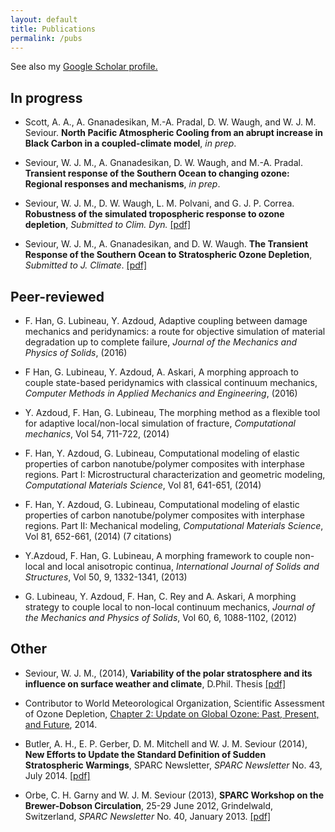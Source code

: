 ```yaml
---
layout: default
title: Publications
permalink: /pubs
---
```


See also my [Google Scholar profile.](https://scholar.google.com/citations?user=Sjpa5TYAAAAJ&hl=en)

## In progress

- Scott, A. A., A. Gnanadesikan, M.-A. Pradal, D. W. Waugh, and W. J. M.
  Seviour. **North Pacific Atmospheric Cooling from an abrupt increase in Black
  Carbon in a coupled-climate model**, _in prep_.

- Seviour, W. J. M., A. Gnanadesikan, D. W. Waugh, and M.-A. Pradal. **Transient
  response of the Southern Ocean to changing ozone: Regional responses and
  mechanisms**, _in prep_.  

- Seviour, W. J. M., D. W. Waugh, L. M. Polvani, and
  G. J. P. Correa. **Robustness of the simulated tropospheric response to ozone
  depletion**, _Submitted to Clim. Dyn._ [[pdf]](downloads/pdfs/Seviour_etal_2016_ozone_models_Submitted.pdf)

- Seviour, W. J. M., A. Gnanadesikan, and D. W.  Waugh. **The Transient Response
  of the Southern Ocean to Stratospheric Ozone Depletion**, _Submitted to
  J. Climate_. [[pdf]](downloads/pdfs/Seviour_etal_2016_SO_Submitted.pdf)

## Peer-reviewed

- F. Han, G. Lubineau, Y. Azdoud, Adaptive coupling between damage mechanics and peridynamics: a route for objective simulation of material degradation up to complete failure, _Journal of the Mechanics and Physics of Solids_, (2016)

- F Han, G. Lubineau, Y. Azdoud, A. Askari, A morphing approach to couple state-based peridynamics with classical continuum mechanics, _Computer Methods in Applied Mechanics and Engineering_, (2016)

- Y. Azdoud, F. Han, G. Lubineau, The morphing method as a flexible tool for adaptive local/non-local simulation of fracture, _Computational mechanics_, Vol 54, 711-722, (2014)

- F. Han, Y. Azdoud, G. Lubineau, Computational modeling of elastic properties of carbon nanotube/polymer composites with interphase regions. Part I: Microstructural characterization and geometric modeling, _Computational Materials Science_, Vol 81, 641-651, (2014)

- F. Han, Y. Azdoud, G. Lubineau, Computational modeling of elastic properties of carbon nanotube/polymer composites with interphase regions. Part II: Mechanical modeling, _Computational Materials Science_, Vol 81, 652-661, (2014) (7 citations)

- Y.Azdoud, F. Han, G. Lubineau, A morphing framework to couple non-local and local anisotropic continua, _International Journal of Solids and Structures_, Vol 50, 9, 1332-1341, (2013)

- G. Lubineau, Y. Azdoud, F. Han, C. Rey and A. Askari, A morphing strategy to couple local to non-local continuum mechanics, _Journal of the Mechanics and Physics of Solids_, Vol 60, 6, 1088-1102, (2012)

## Other

- Seviour, W. J. M., (2014), **Variability of the polar stratosphere and its
  influence on surface weather and climate**, D.Phil. Thesis
  [[pdf]](downloads/pdfs/Seviour_thesis.pdf)

- Contributor to World Meteorological Organization, Scientific Assessment of
  Ozone Depletion, [Chapter 2: Update on Global Ozone: Past, Present, and Future](http://ozone.unep.org/Assessment_Panels/SAP/Scientific_Assessment_2014/4_Chapter2_2014OzoneAssessment.pdf),
  2014.

- Butler, A. H., E. P. Gerber, D. M. Mitchell and W. J. M. Seviour (2014), **New
  Efforts to Update the Standard Definition of Sudden Stratospheric Warmings**,
  SPARC Newsletter, _SPARC Newsletter_ No. 43, July 2014. [[pdf]](http://www.sparc-climate.org/fileadmin/customer/6_Publications/Newsletter_PDF/43_SPARCnewsletter_Jul2014_WEB.pdf)

- Orbe, C. H. Garny and W. J. M. Seviour (2013), **SPARC Workshop on the
  Brewer-Dobson Circulation**, 25-29 June 2012, Grindelwald, Switzerland, _SPARC
  Newsletter_ No. 40,
  January 2013. [[pdf]](http://www.sparc-climate.org/fileadmin/customer/6_Publications/Newsletter_PDF/40_SPARCnewsletter_Jan2013_web.pdf)

